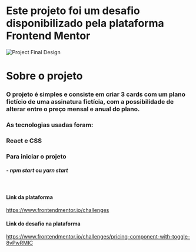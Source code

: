 # Este projeto foi um desafio disponibilizado pela plataforma Frontend Mentor

![Project Final Design](/toreact/public/projectprint.png)

# Sobre o projeto

### O projeto é simples e consiste em criar 3 cards com um plano fictício de uma assinatura fictícia, com a possibilidade de alterar entre o preço mensal e anual do plano.


### As tecnologias usadas foram:

### **React** e **CSS**


### Para iniciar o projeto

#### - _npm start_ ou _yarn start_

<br/>

#### Link da plataforma

https://www.frontendmentor.io/challenges

#### Link do desafio na plataforma

https://www.frontendmentor.io/challenges/pricing-component-with-toggle-8vPwRMIC
